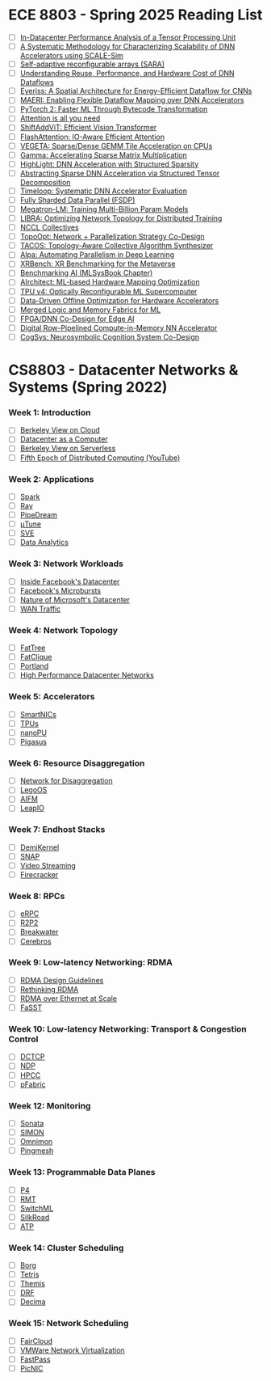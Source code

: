 # ECE 8803 - Spring 2025 Reading List

- [ ] [In-Datacenter Performance Analysis of a Tensor Processing Unit](https://dl.acm.org/doi/10.1145/3079856.3080246)
- [ ] [A Systematic Methodology for Characterizing Scalability of DNN Accelerators using SCALE-Sim](https://ieeexplore.ieee.org/document/9238602)
- [ ] [Self-adaptive reconfigurable arrays (SARA)](https://dl.acm.org/doi/abs/10.1145/3489517.3530506)
- [ ] [Understanding Reuse, Performance, and Hardware Cost of DNN Dataflows](https://arxiv.org/pdf/1805.02566.pdf)
- [ ] [Eyeriss: A Spatial Architecture for Energy-Efficient Dataflow for CNNs](https://ieeexplore.ieee.org/document/7551407)
- [ ] [MAERI: Enabling Flexible Dataflow Mapping over DNN Accelerators](https://dl.acm.org/doi/10.1145/3173162.3173176)
- [ ] [PyTorch 2: Faster ML Through Bytecode Transformation](https://dl.acm.org/doi/10.1145/3620665.3640366)
- [ ] [Attention is all you need](https://arxiv.org/abs/1706.03762)
- [ ] [ShiftAddViT: Efficient Vision Transformer](https://arxiv.org/abs/2306.06446)
- [ ] [FlashAttention: IO-Aware Efficient Attention](https://arxiv.org/abs/2205.14135)
- [ ] [VEGETA: Sparse/Dense GEMM Tile Acceleration on CPUs](https://arxiv.org/pdf/2302.08687)
- [ ] [Gamma: Accelerating Sparse Matrix Multiplication](https://dl.acm.org/doi/10.1145/3445814.3446702)
- [ ] [HighLight: DNN Acceleration with Structured Sparsity](https://arxiv.org/abs/2305.12718)
- [ ] [Abstracting Sparse DNN Acceleration via Structured Tensor Decomposition](https://arxiv.org/abs/2403.07953)
- [ ] [Timeloop: Systematic DNN Accelerator Evaluation](https://ieeexplore.ieee.org/document/8695666)
- [ ] [Fully Sharded Data Parallel (FSDP)](https://engineering.fb.com/2021/07/15/open-source/fsdp/)
- [ ] [Megatron-LM: Training Multi-Billion Param Models](https://arxiv.org/abs/1909.08053)
- [ ] [LIBRA: Optimizing Network Topology for Distributed Training](https://arxiv.org/abs/2109.11762)
- [ ] [NCCL Collectives](https://docs.nvidia.com/deeplearning/nccl/user-guide/docs/usage/collectives.html)
- [ ] [TopoOpt: Network + Parallelization Strategy Co-Design](https://arxiv.org/abs/2202.00433)
- [ ] [TACOS: Topology-Aware Collective Algorithm Synthesizer](https://arxiv.org/abs/2304.05301)
- [ ] [Alpa: Automating Parallelism in Deep Learning](https://www.usenix.org/conference/osdi22/presentation/zheng-lianmin)
- [ ] [XRBench: XR Benchmarking for the Metaverse](https://arxiv.org/abs/2211.08675)
- [ ] [Benchmarking AI (MLSysBook Chapter)](https://mlsysbook.ai/contents/core/benchmarking/benchmarking.html)
- [ ] [AIrchitect: ML-based Hardware Mapping Optimization](https://ieeexplore.ieee.org/document/10137333/)
- [ ] [TPU v4: Optically Reconfigurable ML Supercomputer](https://arxiv.org/abs/2304.01433)
- [ ] [Data-Driven Offline Optimization for Hardware Accelerators](https://arxiv.org/abs/2110.11346)
- [ ] [Merged Logic and Memory Fabrics for ML](https://icsrl.ece.gatech.edu/files/2021/06/09167253.pdf)
- [ ] [FPGA/DNN Co-Design for Edge AI](https://arxiv.org/abs/1904.04421)
- [ ] [Digital Row-Pipelined Compute-in-Memory NN Accelerator](https://ieeexplore.ieee.org/document/10345550/)
- [ ] [CogSys: Neurosymbolic Cognition System Co-Design](https://arxiv.org/abs/2503.01162)

# CS8803 - Datacenter Networks & Systems (Spring 2022)

### Week 1: Introduction
- [ ] [Berkeley View on Cloud](https://www.cs.yale.edu/homes/yu-minlan/teaching/fall16/berkeley_cloud.pdf)
- [ ] [Datacenter as a Computer](https://www.cs.yale.edu/homes/yu-minlan/teaching/fall16/dc-computer.pdf)
- [ ] [Berkeley View on Serverless](https://www2.eecs.berkeley.edu/Pubs/TechRpts/2019/EECS-2019-3.pdf)
- [ ] [Fifth Epoch of Distributed Computing (YouTube)](https://www.youtube.com/watch?v=ZJIEzqO3n5E)

### Week 2: Applications
- [ ] [Spark](https://www.usenix.org/system/files/conference/nsdi17/nsdi17-gonzalez.pdf)
- [ ] [Ray](https://www.usenix.org/system/files/osdi18-moritz.pdf)
- [ ] [PipeDream](https://cs.stanford.edu/~matei/papers/2018/pipedream_osdi18.pdf)
- [ ] [μTune](https://www.usenix.org/system/files/osdi20-zhang.pdf)
- [ ] [SVE](https://www.cs.princeton.edu/~vivek/assets/pdf/sve.pdf)
- [ ] [Data Analytics](https://www.usenix.org/system/files/conference/nsdi18/nsdi18-zhang.pdf)

### Week 3: Network Workloads
- [ ] [Inside Facebook's Datacenter](https://conferences.sigcomm.org/sigcomm/2015/pdf/papers/p183.pdf)
- [ ] [Facebook's Microbursts](https://conferences.sigcomm.org/sigcomm/2017/papers/sigcomm/p66.pdf)
- [ ] [Nature of Microsoft's Datacenter](https://www.microsoft.com/en-us/research/wp-content/uploads/2012/10/IMC12.pdf)
- [ ] [WAN Traffic](https://dl.acm.org/doi/pdf/10.1145/2486001.2486011)

### Week 4: Network Topology
- [ ] [FatTree](https://www.cs.yale.edu/homes/yu-minlan/teaching/fall16/fattree.pdf)
- [ ] [FatClique](https://nsl.usc.edu/wp-content/uploads/2017/10/fatclique.pdf)
- [ ] [Portland](https://cseweb.ucsd.edu/~vahdat/papers/portland-sigcomm09.pdf)
- [ ] [High Performance Datacenter Networks](https://www.morganclaypool.com/doi/pdf/10.2200/S00362ED1V01Y201003CAC010)

### Week 5: Accelerators
- [ ] [SmartNICs](https://www.usenix.org/system/files/nsdi20-paper-firestone.pdf)
- [ ] [TPUs](https://arxiv.org/abs/1704.04760)
- [ ] [nanoPU](https://web.stanford.edu/~matei/papers/2020/nanopu_osdi20.pdf)
- [ ] [Pigasus](https://www.usenix.org/system/files/nsdi21-paper-zhou.pdf)

### Week 6: Resource Disaggregation
- [ ] [Network for Disaggregation](https://www.usenix.org/system/files/nsdi20-paper-li.pdf)
- [ ] [LegoOS](https://www.usenix.org/system/files/osdi18-hwang.pdf)
- [ ] [AIFM](https://www.usenix.org/system/files/osdi20-paper-hwang.pdf)
- [ ] [LeapIO](https://drkp.net/papers/leapio-nsdi21.pdf)

### Week 7: Endhost Stacks
- [ ] [DemiKernel](https://irenezhang.net/papers/demikernel.pdf)
- [ ] [SNAP](https://courses.grainger.illinois.edu/cs598-snp/fa2020/papers/snap.pdf)
- [ ] [Video Streaming](https://www.cl.cam.ac.uk/research/srg/netos/papers/2012-cui-videostreaming.pdf)
- [ ] [Firecracker](https://www.usenix.org/system/files/nsdi20-paper-agache.pdf)

### Week 8: RPCs
- [ ] [eRPC](https://www.usenix.org/system/files/nsdi19-kalia.pdf)
- [ ] [R2P2](https://www.usenix.org/system/files/nsdi19-kalia.pdf)
- [ ] [Breakwater](https://saeed.github.io/papers/breakwater.pdf)
- [ ] [Cerebros](https://www.usenix.org/system/files/nsdi21-paper-kalia.pdf)

### Week 9: Low-latency Networking: RDMA
- [ ] [RDMA Design Guidelines](https://www.usenix.org/system/files/nsdi17-kalia.pdf)
- [ ] [Rethinking RDMA](https://irenezhang.net/papers/rdma.pdf)
- [ ] [RDMA over Ethernet at Scale](https://www.microsoft.com/en-us/research/uploads/prod/2019/03/rdma_over_ethernet.pdf)
- [ ] [FaSST](https://anujkalia.com/papers/fasst.pdf)

### Week 10: Low-latency Networking: Transport & Congestion Control
- [ ] [DCTCP](https://people.csail.mit.edu/alizadeh/papers/dctcp-sigcomm10.pdf)
- [ ] [NDP](https://courses.cs.duke.edu/compsci514/cps214/compsci514/cps214/fall19/papers/ndp.pdf)
- [ ] [HPCC](https://liyuliang001.github.io/papers/hpcc-sigcomm19.pdf)
- [ ] [pFabric](https://web.stanford.edu/~keithw/pfabric-sigcomm13.pdf)

### Week 12: Monitoring
- [ ] [Sonata](https://www.cs.princeton.edu/~jrex/papers/sonata-sigcomm18.pdf)
- [ ] [SIMON](https://www.usenix.org/system/files/nsdi20-paper-zhang.pdf)
- [ ] [Omnimon](https://www.cse.cuhk.edu.hk/~cslui/papers/omnimon.pdf)
- [ ] [Pingmesh](https://conferences.sigcomm.org/sigcomm/2015/pdf/papers/p139.pdf)

### Week 13: Programmable Data Planes
- [ ] [P4](https://courses.engr.illinois.edu/cs598-snp/fa2017/papers/p4.pdf)
- [ ] [RMT](https://people.cs.rutgers.edu/~sn624/papers/rmt.pdf)
- [ ] [SwitchML](https://www.usenix.org/system/files/nsdi20-paper-zhang.pdf)
- [ ] [SilkRoad](https://courses.engr.illinois.edu/cs598-snp/fa2017/papers/silkroad.pdf)
- [ ] [ATP](https://www.usenix.org/system/files/nsdi20-paper-li.pdf)

### Week 14: Cluster Scheduling
- [ ] [Borg](https://research.google.com/pubs/archive/43438.pdf)
- [ ] [Tetris](https://www.cs.cmu.edu/~dga/papers/tetris-eurosys15.pdf)
- [ ] [Themis](https://www.usenix.org/system/files/nsdi20-paper-zhang.pdf)
- [ ] [DRF](https://cs.stanford.edu/~matei/papers/2011/nsdi_drf.pdf)
- [ ] [Decima](https://web.mit.edu/decima/decima.pdf)

### Week 15: Network Scheduling
- [ ] [FairCloud](https://www.mosharaf.com/papers/faircloud.pdf)
- [ ] [VMWare Network Virtualization](https://benpfaff.org/papers/ovs.pdf)
- [ ] [FastPass](https://fastpass.mit.edu/fastpass-sigcomm14.pdf)
- [ ] [PicNIC](https://www.gribble.org/papers/picnic.pdf)
